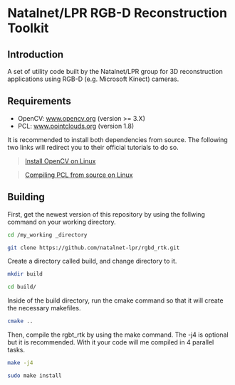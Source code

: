 # Natalnet/LPR RGB-D Reconstruction Toolkit


Introduction
------------

A set of utility code built by the Natalnet/LPR group for 3D reconstruction
applications using RGB-D (e.g. Microsoft Kinect) cameras.

Requirements
------------

- OpenCV: www.opencv.org  (version >= 3.X)
- PCL: www.pointclouds.org (version 1.8)

It is recommended to install both dependencies from source. The following two links will redirect you to their official tutorials to do so.

> [Install OpenCV on Linux](https://docs.opencv.org/3.3.1/d7/d9f/tutorial_linux_install.html#linux-installation])

> [Compiling PCL from source on Linux](http://pointclouds.org/documentation/tutorials/compiling_pcl_posix.php)

Building
------------

First, get the newest version of this repository by using the follwing command on your working directory.

```bash
cd /my_working _directory 
```

```bash
git clone https://github.com/natalnet-lpr/rgbd_rtk.git
```

Create a directory called build, and change directory to it.

```bash
mkdir build
``` 
```bash
cd build/
```

Inside of the build directory, run the cmake command so that it will create the necessary makefiles.
```bash
cmake ..
```

Then, compile the rgbt_rtk by using the make command. The -j4 is optional but it is recommended. With it your code will me compiled in 4 parallel tasks.

```bash
make -j4
```

```bash
sudo make install
```

<!--
### License


### Authors
-->
